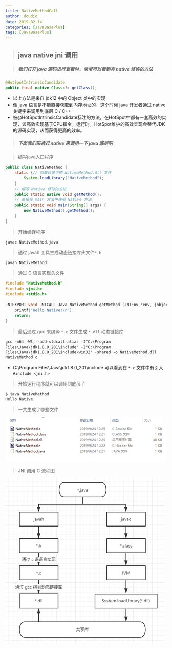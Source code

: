 ```yaml
---
title: NativeMethodCall
author: doudio
date: 2019-02-14
categories: [JavaBasePlus]
tags: [JavaBasePlus]
---
```


> ## java native jni 调用

> ##### 我们打开 java 源码进行查看时，常常可以看到有 native 修饰的方法

```java
@HotSpotIntrinsicCandidate
public final native Class<?> getClass();
```

* 以上方法是来自 jdk12 中的 Object 类中的实现
* 像 java 语言是不能直接获取到内存地址的，这个时候 java 开发者通过 native 关键字来调用到底层 C / C++
* 被@HotSpotIntrinsicCandidate标注的方法，在HotSpot中都有一套高效的实现，该高效实现基于CPU指令，运行时，HotSpot维护的高效实现会替代JDK的源码实现，从而获得更高的效率。

> ##### 下面我们来通过 native 来调用一下 java 底层吧

> 编写java入口程序

```java
public class NativeMethod {
    static {// 加载目录下的 NativeMethod.dll 文件
		System.loadLibrary("NativeMethod");
    }
	// 编写 Native 修饰的方法
    public static native void getMethod();
	// 直接在 main 方法中使用 Native 方法
	public static void main(String[] args) {
		new NativeMethod().getMethod();
    }
}
```

> 开始编译程序

```shell
javac NativeMethod.java
```

> 通过 javah 工具生成动态链接库头文件`*.h`

```shell
javah NativeMethod
```

> 通过 C 语言实现头文件

```c
#include "NativeMethod.h"
#include <jni.h>
#include <stdio.h>

JNIEXPORT void JNICALL Java_NativeMethod_getMethod (JNIEnv *env, jobject obj) {
	printf("Hello Native!\n");
	return;
}
```

> 最后通过 gcc 来编译 `*.c` 文件生成 `*.dll` 动态链接库

```shell
gcc -m64 -Wl,--add-stdcall-alias -I"C:\Program Files\Java\jdk1.8.0_201\include" -I"C:\Program Files\Java\jdk1.8.0_201\include\win32" -shared -o NativeMethod.dll NativeMethod.c
```

* C:\Program Files\Java\jdk1.8.0_201\include 可以看到在 `*.c` 文件中有引入 `#include <jni.h>`

> 开始运行程序就可以调用到底层了

```shell
$ java NativeMethod
Hello Native!
```

> 一共生成了哪些文件

![](https://raw.githubusercontent.com/doudio/note/master/JavaBasePlus/img/rootDir.png)

> JNI 调用 C 流程图

![](https://raw.githubusercontent.com/doudio/note/master/JavaBasePlus/img/callTree.png)